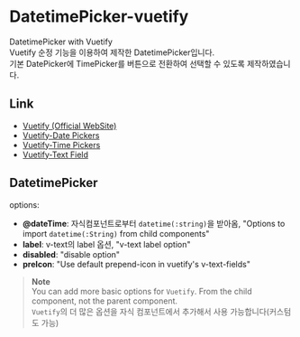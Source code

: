 # DatetimePicker-vuetify
DatetimePicker with Vuetify  
Vuetify 순정 기능을 이용하여 제작한 DatetimePicker입니다.  
기본 DatePicker에 TimePicker를 버튼으로 전환하여 선택할 수 있도록 제작하였습니다.

## Link  
  - [Vuetify (Official WebSite)](https://vuetifyjs.com/en/)
  - [Vuetify-Date Pickers](https://vuetifyjs.com/en/components/date-pickers/)
  - [Vuetify-Time Pickers](https://vuetifyjs.com/en/components/time-pickers/)
  - [Vuetify-Text Field](https://vuetifyjs.com/en/components/text-fields/)


## DatetimePicker
options:  
  - **@dateTime**: 자식컴포넌트로부터 `datetime(:string)`을 받아옴, "Options to import `datetime(:String)` from child components"
  - **label**: v-text의 label 옵션, "v-text label option"
  - **disabled**: "disable option"
  - **preIcon**: "Use default prepend-icon in vuetify's v-text-fields"  

> **Note**  
> You can add more basic options for `Vuetify`. From the child component, not the parent component.  
> `Vuetify`의 더 많은 옵션을 자식 컴포넌트에서 추가해서 사용 가능합니다(커스텀도 가능)  

